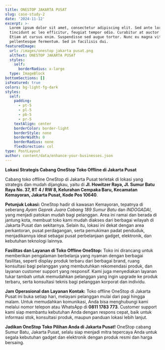 ```yaml
---
title: ONESTOP JAKARTA PUSAT
slug: case-study-2
date: '2024-11-12'
excerpt: >-
  Lorem ipsum dolor sit amet, consectetur adipiscing elit. Sed ante lorem,
  tincidunt ac leo efficitur, feugiat tempor odio. Curabitur at auctor sapien.
  Etiam at cursus enim. Suspendisse sed augue tortor. Nunc eu magna vitae lorem
  pellentesque fermentum. Sed in facilisis dui.
featuredImage:
  url: /images/onestop jakarta pusat.png
  altText: ONESTOP JAKARTA PUSAT
  styles:
    self:
      borderRadius: x-large
  type: ImageBlock
bottomSections: []
isFeatured: true
colors: bg-light-fg-dark
styles:
  self:
    padding:
      - pt-5
      - pl-5
      - pb-5
      - pr-5
    textAlign: center
    borderColor: border-light
    borderStyle: none
    borderWidth: 0
    borderRadius: none
    flexDirection: col
type: PostLayout
author: content/data/enhance-your-businesses.json
---
```

**Lokasi Strategis Cabang OneStop Toko Offline di Jakarta Pusat**

Cabang toko offline OneStop di Jakarta Pusat terletak di lokasi yang strategis dan mudah dijangkau, yaitu di **Jl. Howitzer Raya, Jl. Sumur Batu Raya No. 37, RT 4 / RW 8, Kelurahan Cempaka Baru, Kecamatan Kemayoran, Jakarta Pusat, Kode Pos 10640**.

**Petunjuk Lokasi:**
OneStop hadir di kawasan Kemayoran, tepatnya di seberang *Ayam Geprek Juara Cabang 189 Sumur Batu* dan *INDOGADAI*, yang menjadi patokan mudah bagi pelanggan. Area ini ramai dan berada di jantung kota, membuat toko kami mudah diakses dari berbagai wilayah di Jakarta Pusat dan sekitarnya. Selain itu, lokasi ini dekat dengan area perkantoran, pusat perdagangan, serta pemukiman padat penduduk, menjadikannya ideal sebagai pusat perbelanjaan gadget, elektronik, dan kebutuhan teknologi lainnya.

**Fasilitas dan Layanan di Toko Offline OneStop:**
Toko ini dirancang untuk memberikan pengalaman berbelanja yang nyaman dengan berbagai fasilitas, seperti display produk terbaru dari berbagai brand, ruang konsultasi bagi pelanggan yang membutuhkan rekomendasi produk, dan layanan customer support yang responsif. Kami juga menyediakan layanan tukar tambah untuk memudahkan pelanggan yang ingin upgrade ke produk terbaru, serta konsultasi teknis bagi pelanggan korporat dan individu.

**Jam Operasional dan Layanan Kontak:**
Toko offline OneStop di Jakarta Pusat ini buka setiap hari, melayani pelanggan mulai dari pagi hingga malam. Untuk memudahkan komunikasi, Anda bisa menghubungi kami melalui nomor telepon atau WhatsApp di **0811 1783 773**. Customer support kami siap membantu kebutuhan Anda dengan respons cepat, baik untuk informasi stok, konsultasi produk, maupun panduan lokasi lebih lanjut.

**Jadikan OneStop Toko Pilihan Anda di Jakarta Pusat!**
OneStop cabang Sumur Batu, Jakarta Pusat, selalu siap menjadi mitra tepercaya Anda untuk segala kebutuhan gadget dan elektronik dengan produk resmi dan harga bersaing.
